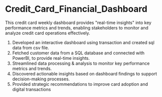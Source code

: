 # Credit_Card_Financial_Dashboard
This credit card weekly dashboard provides "real-time insights" into key performance metrics and trends, enabling stakeholders to monitor and analyze credit card operations effectively.

1. Developed an interactive dashboard using transaction and created sql data from csv file.
2. Fetched customer data from a SQL database and connected with PowerBI, to provide real-time insights.
3. Streamlined data processing & analysis to monitor key performance metrics and trends.
4. Discovered actionable insights based on dashboard findings to support decision-making processes.
5. Provided strategic recommendations to improve card adoption and digital transactions

